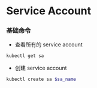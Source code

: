 # Service Account


### 基础命令

* 查看所有的 service account

```bash
kubectl get sa 
```

* 创建 service account

```bash
kubectl create sa $sa_name
```
